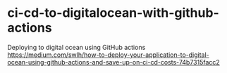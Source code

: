 # ci-cd-to-digitalocean-with-github-actions
Deploying to digital ocean using GitHub actions
https://medium.com/swlh/how-to-deploy-your-application-to-digital-ocean-using-github-actions-and-save-up-on-ci-cd-costs-74b7315facc2